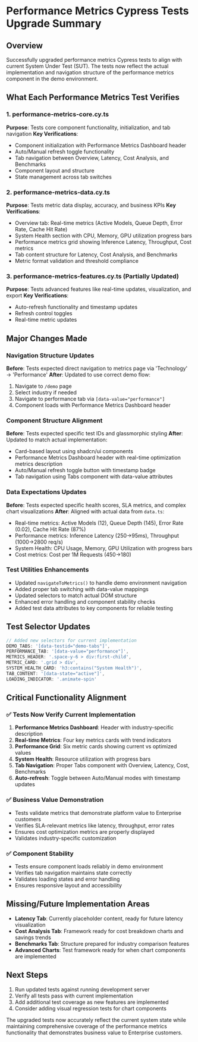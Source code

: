 # Performance Metrics Cypress Tests Upgrade Summary

## Overview
Successfully upgraded performance metrics Cypress tests to align with current System Under Test (SUT). The tests now reflect the actual implementation and navigation structure of the performance metrics component in the demo environment.

## What Each Performance Metrics Test Verifies

### 1. performance-metrics-core.cy.ts
**Purpose**: Tests core component functionality, initialization, and tab navigation
**Key Verifications**:
- Component initialization with Performance Metrics Dashboard header
- Auto/Manual refresh toggle functionality
- Tab navigation between Overview, Latency, Cost Analysis, and Benchmarks
- Component layout and structure
- State management across tab switches

### 2. performance-metrics-data.cy.ts
**Purpose**: Tests metric data display, accuracy, and business KPIs
**Key Verifications**:
- Overview tab: Real-time metrics (Active Models, Queue Depth, Error Rate, Cache Hit Rate)
- System Health section with CPU, Memory, GPU utilization progress bars
- Performance metrics grid showing Inference Latency, Throughput, Cost metrics
- Tab content structure for Latency, Cost Analysis, and Benchmarks
- Metric format validation and threshold compliance

### 3. performance-metrics-features.cy.ts (Partially Updated)
**Purpose**: Tests advanced features like real-time updates, visualization, and export
**Key Verifications**:
- Auto-refresh functionality and timestamp updates
- Refresh control toggles
- Real-time metric updates

## Major Changes Made

### Navigation Structure Updates
**Before**: Tests expected direct navigation to metrics page via 'Technology' → 'Performance'
**After**: Updated to use correct demo flow:
1. Navigate to `/demo` page
2. Select industry if needed  
3. Navigate to performance tab via `[data-value="performance"]`
4. Component loads with Performance Metrics Dashboard header

### Component Structure Alignment
**Before**: Tests expected specific test IDs and glassmorphic styling
**After**: Updated to match actual implementation:
- Card-based layout using shadcn/ui components
- Performance Metrics Dashboard header with real-time optimization metrics description
- Auto/Manual refresh toggle button with timestamp badge
- Tab navigation using Tabs component with data-value attributes

### Data Expectations Updates
**Before**: Tests expected specific health scores, SLA metrics, and complex chart visualizations
**After**: Aligned with actual data from `data.ts`:
- Real-time metrics: Active Models (12), Queue Depth (145), Error Rate (0.02), Cache Hit Rate (87%)
- Performance metrics: Inference Latency (250→95ms), Throughput (1000→2800 req/s)
- System Health: CPU Usage, Memory, GPU Utilization with progress bars
- Cost metrics: Cost per 1M Requests ($450→$180)

### Test Utilities Enhancements
- Updated `navigateToMetrics()` to handle demo environment navigation
- Added proper tab switching with data-value mappings
- Updated selectors to match actual DOM structure
- Enhanced error handling and component stability checks
- Added test data attributes to key components for reliable testing

## Test Selector Updates
```typescript
// Added new selectors for current implementation
DEMO_TABS: '[data-testid="demo-tabs"]',
PERFORMANCE_TAB: '[data-value="performance"]',
METRICS_HEADER: '.space-y-6 > div:first-child',
METRIC_CARD: '.grid > div',
SYSTEM_HEALTH_CARD: 'h3:contains("System Health")',
TAB_CONTENT: '[data-state="active"]',
LOADING_INDICATOR: '.animate-spin'
```

## Critical Functionality Alignment

### ✅ Tests Now Verify Current Implementation
1. **Performance Metrics Dashboard**: Header with industry-specific description
2. **Real-time Metrics**: Four key metrics cards with trend indicators
3. **Performance Grid**: Six metric cards showing current vs optimized values
4. **System Health**: Resource utilization with progress bars
5. **Tab Navigation**: Proper Tabs component with Overview, Latency, Cost, Benchmarks
6. **Auto-refresh**: Toggle between Auto/Manual modes with timestamp updates

### ✅ Business Value Demonstration
- Tests validate metrics that demonstrate platform value to Enterprise customers
- Verifies SLA-relevant metrics like latency, throughput, error rates
- Ensures cost optimization metrics are properly displayed
- Validates industry-specific customization

### ✅ Component Stability
- Tests ensure component loads reliably in demo environment
- Verifies tab navigation maintains state correctly
- Validates loading states and error handling
- Ensures responsive layout and accessibility

## Missing/Future Implementation Areas
- **Latency Tab**: Currently placeholder content, ready for future latency visualization
- **Cost Analysis Tab**: Framework ready for cost breakdown charts and savings trends
- **Benchmarks Tab**: Structure prepared for industry comparison features
- **Advanced Charts**: Test framework ready for when chart components are implemented

## Next Steps
1. Run updated tests against running development server
2. Verify all tests pass with current implementation
3. Add additional test coverage as new features are implemented
4. Consider adding visual regression tests for chart components

The upgraded tests now accurately reflect the current system state while maintaining comprehensive coverage of the performance metrics functionality that demonstrates business value to Enterprise customers.